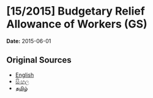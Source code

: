 # [15/2015] Budgetary Relief Allowance of Workers (GS)

**Date:** 2015-06-01

## Original Sources

- [English](https://documents.gov.lk/view/bills/2015/6/15-2015_E.pdf)
- [සිංහල](https://documents.gov.lk/view/bills/2015/6/15-2015_S.pdf)
- [தமிழ்](https://documents.gov.lk/view/bills/2015/6/15-2015_T.pdf)
